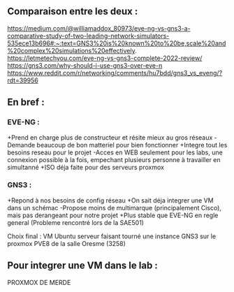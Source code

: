 ## Comparaison entre les deux : 

https://medium.com/@williamaddox_80973/eve-ng-vs-gns3-a-comparative-study-of-two-leading-network-simulators-535ece13b696#:~:text=GNS3%20is%20known%20to%20be,scale%20and%20complex%20simulations%20effectively.
https://letmetechyou.com/eve-ng-vs-gns3-complete-2022-review/
https://gns3.com/why-should-i-use-gns3-over-eve-n
https://www.reddit.com/r/networking/comments/hu7bdd/gns3_vs_eveng/?rdt=39956

## En bref : 

### EVE-NG : 

+Prend en charge plus de constructeur et résite mieux au gros réseaux
-Demande beaucoup de bon matteriel pour bien fonctionner
+Integre tout les besoins reseau pour le projet
-Acces en WEB seulement pour les labs, une connexion possible à la fois, empechant plusieurs personne à travailler en simultanné
+ISO déja faite pour des serveurs proxmox

### GNS3 : 

+Repond à nos besoins de config réseau
+On sait déja integrer une VM dans un schémac
-Propose moins de multimarque (principalement Cisco), mais pas derangeant pour notre projet
+Plus stable que EVE-NG en regle general (Probleme rencontré lors de la SAE501)

Choix final : VM Ubuntu serveur faisant tourné une instance GNS3 sur le proxmox PVE8 de la salle Oresme (3258)

## Pour integrer une VM dans le lab :



PROXMOX DE MERDE